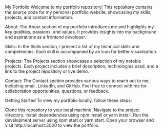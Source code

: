 
My Portfolio
Welcome to my portfolio repository! This repository contains the source code for my personal portfolio website, showcasing my skills, projects, and contact information.


About:
The About section of my portfolio introduces me and highlights my key qualities, passions, and values. It provides insights into my background and aspirations as a frontend developer.

Skills:
In the Skills section, I present a list of my technical skills and competencies. Each skill is accompanied by an icon for better visualization.

Projects:
The Projects section showcases a selection of my notable projects. Each project includes a brief description, technologies used, and a link to the project repository or live demo.

Contact:
The Contact section provides various ways to reach out to me, including email, LinkedIn, and GitHub. Feel free to connect with me for collaboration opportunities, questions, or feedback.

Getting Started
To view my portfolio locally, follow these steps:

Clone this repository to your local machine.
Navigate to the project directory.
Install dependencies using npm install or yarn install.
Run the development server using npm start or yarn start.
Open your browser and visit http://localhost:3000 to view the portfolio.
